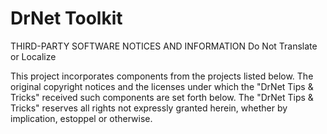 # DrNet Toolkit

THIRD-PARTY SOFTWARE NOTICES AND INFORMATION
Do Not Translate or Localize

This project incorporates components from the projects listed below. The original copyright notices and the licenses under which the "DrNet Tips & Tricks" received such components are set forth below. The "DrNet Tips & Tricks" reserves all rights not expressly granted herein, whether by implication, estoppel or otherwise.

